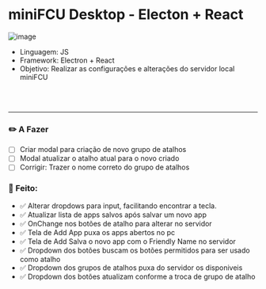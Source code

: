 # miniFCU Desktop - Electon + React

![image](https://github.com/user-attachments/assets/145537fa-bd57-419a-a342-85b9aebaf141)

- Linguagem: JS
- Framework: Electron + React
- Objetivo: Realizar as configurações e alterações do servidor local miniFCU

<br><br>

----

### ✏️ A Fazer
- [ ] Criar modal para criação de novo grupo de atalhos
- [ ] Modal atualizar o atalho atual para o novo criado
- [ ] Corrigir: Trazer o nome correto do grupo de atalhos

### 📙 Feito:

- ✅ Alterar dropdows para input, facilitando encontrar a tecla.
- ✅ Atualizar lista de apps salvos após salvar um novo app
- ✅ OnChange nos botões de atalho para alterar no servidor
- ✅ Tela de Add App puxa os apps abertos no pc
- ✅ Tela de Add Salva o novo app com o Friendly Name no servidor
- ✅ Dropdown dos botões buscam os botões permitidos para ser usado como atalho
- ✅ Dropdown dos grupos de atalhos puxa do servidor os disponiveis
- ✅ Dropdown dos botões atualizam conforme a troca de grupo de atalho
